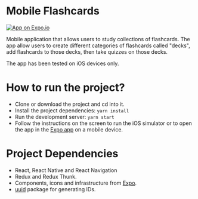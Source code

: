 # Mobile Flashcards

<a href="https://expo.io/@eduardoportilho/mobile-flashcards">
    <img class="badge-img" src="https://img.shields.io/badge/Expo-1.0-blue.svg?longCache=true" alt="App on Expo.io">
</a>

Mobile application that allows users to study collections of flashcards. The app allow users to create different categories of flashcards called "decks", add flashcards to those decks, then take quizzes on those decks.

The app has been tested on iOS devices only.

# How to run the project?

* Clone or download the project and cd into it.
* Install the project dependencies: `yarn install`
* Run the development server: `yarn start`
* Follow the instructions on the screen to run the iOS simulator or to open the app in the [Expo app](https://itunes.apple.com/us/app/expo-client/id982107779?mt=8) on a mobile device.

# Project Dependencies

* React, React Native and React Navigation
* Redux and Redux Thunk.
* Components, icons and infrastructure from [Expo](https://expo.io/).
* [uuid](https://www.npmjs.com/package/uuid) package for generating IDs.
